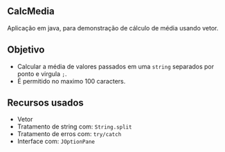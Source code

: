 ## CalcMedia
Aplicação em java, para demonstração de cálculo de média usando vetor.

## Objetivo

- Calcular a média de valores passados em uma `string` separados por ponto e virgula `;`.
- É permitido no maximo 100 caracters.

## Recursos usados

- Vetor
- Tratamento de string com: `String.split`
- Tratamento de erros com: `try/catch`
- Interface com: `JOptionPane`